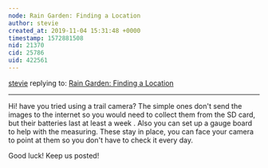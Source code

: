 ```yaml
---
node: Rain Garden: Finding a Location
author: stevie
created_at: 2019-11-04 15:31:48 +0000
timestamp: 1572881508
nid: 21370
cid: 25786
uid: 422561
---
```




[stevie](../profile/stevie) replying to: [Rain Garden: Finding a Location](../notes/k_c_s/11-01-2019/rain-garden-finding-a-location)

----
Hi! have you tried using a trail camera? The simple ones don't send the images to the internet so you would need to collect them from the SD card, but their batteries last at least a week . Also you can set up a gauge board to help with the measuring. These stay in place, you can face your camera to point at them so you don't have to check it every day. 

Good luck! Keep us posted! 